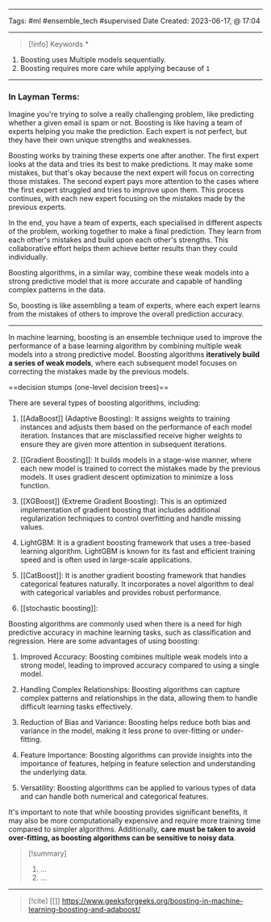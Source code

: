 ------------------------- 
Tags: #ml #ensemble_tech #supervised 
Date Created:  2023-06-17, @ 17:04

---
>[!info] Keywords
>*

1. Boosting uses Multiple models sequentially.
2. Boosting requires more care while applying because of `1`

---
### In Layman Terms:

Imagine you're trying to solve a really challenging problem, like predicting whether a given email is spam or not. Boosting is like having a team of experts helping you make the prediction. Each expert is not perfect, but they have their own unique strengths and weaknesses.

Boosting works by training these experts one after another. The first expert looks at the data and tries its best to make predictions. It may make some mistakes, but that's okay because the next expert will focus on correcting those mistakes. The second expert pays more attention to the cases where the first expert struggled and tries to improve upon them. This process continues, with each new expert focusing on the mistakes made by the previous experts.

In the end, you have a team of experts, each specialised in different aspects of the problem, working together to make a final prediction. They learn from each other's mistakes and build upon each other's strengths. This collaborative effort helps them achieve better results than they could individually.

Boosting algorithms, in a similar way, combine these weak models into a strong predictive model that is more accurate and capable of handling complex patterns in the data.

So, boosting is like assembling a team of experts, where each expert learns from the mistakes of others to improve the overall prediction accuracy.

---

In machine learning, boosting is an ensemble technique used to improve the performance of a base learning algorithm by combining multiple weak models into a strong predictive model. Boosting algorithms **iteratively build a series of weak models**, where each subsequent model focuses on correcting the mistakes made by the previous models.

==decision stumps (one-level decision trees)==

There are several types of boosting algorithms, including:

1. [[AdaBoost]] (Adaptive Boosting): It assigns weights to training instances and adjusts them based on the performance of each model iteration. Instances that are misclassified receive higher weights to ensure they are given more attention in subsequent iterations.
    
2. [[Gradient Boosting]]: It builds models in a stage-wise manner, where each new model is trained to correct the mistakes made by the previous models. It uses gradient descent optimization to minimize a loss function.
    
3. [[XGBoost]] (Extreme Gradient Boosting): This is an optimized implementation of gradient boosting that includes additional regularization techniques to control overfitting and handle missing values.
    
4. LightGBM: It is a gradient boosting framework that uses a tree-based learning algorithm. LightGBM is known for its fast and efficient training speed and is often used in large-scale applications.
    
5. [[CatBoost]]: It is another gradient boosting framework that handles categorical features naturally. It incorporates a novel algorithm to deal with categorical variables and provides robust performance.
	
6. [[stochastic boosting]]:  

Boosting algorithms are commonly used when there is a need for high predictive accuracy in machine learning tasks, such as classification and regression. Here are some advantages of using boosting:

1. Improved Accuracy: Boosting combines multiple weak models into a strong model, leading to improved accuracy compared to using a single model.
    
2. Handling Complex Relationships: Boosting algorithms can capture complex patterns and relationships in the data, allowing them to handle difficult learning tasks effectively.
    
3. Reduction of Bias and Variance: Boosting helps reduce both bias and variance in the model, making it less prone to over-fitting or under-fitting.
    
4. Feature Importance: Boosting algorithms can provide insights into the importance of features, helping in feature selection and understanding the underlying data.
    
5. Versatility: Boosting algorithms can be applied to various types of data and can handle both numerical and categorical features.
    

It's important to note that while boosting provides significant benefits, it may also be more computationally expensive and require more training time compared to simpler algorithms. Additionally, **care must be taken to avoid over-fitting, as boosting algorithms can be sensitive to noisy data**.


>[!summary] 
>1. ...
>2. ...

----
>[!cite]
> [[]]
> https://www.geeksforgeeks.org/boosting-in-machine-learning-boosting-and-adaboost/
> 
